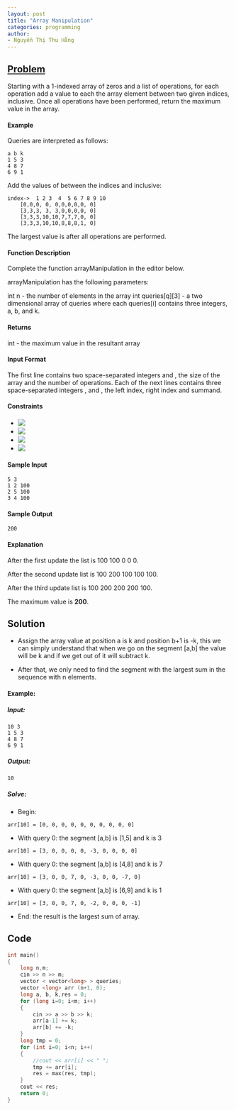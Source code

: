 ```yaml
---
layout: post
title: "Array Manipulation"
categories: programming
author:
- Nguyễn Thị Thu Hằng
---
```


## [Problem](https://www.hackerrank.com/challenges/crush/problem?isFullScreen=true&h_l=interview&playlist_slugs%5B%5D=interview-preparation-kit&playlist_slugs%5B%5D=arrays)
Starting with a 1-indexed array of zeros and a list of operations, for each operation add a value to each the array element between two given indices, inclusive. Once all operations have been performed, return the maximum value in the array.

#### Example

Queries are interpreted as follows:

    a b k
    1 5 3
    4 8 7
    6 9 1
Add the values of  between the indices  and  inclusive:
```
index->	 1 2 3  4  5 6 7 8 9 10
	[0,0,0, 0, 0,0,0,0,0, 0]
	[3,3,3, 3, 3,0,0,0,0, 0]
	[3,3,3,10,10,7,7,7,0, 0]
	[3,3,3,10,10,8,8,8,1, 0]
```

The largest value is  after all operations are performed.

#### Function Description

Complete the function arrayManipulation in the editor below.

arrayManipulation has the following parameters:

int n - the number of elements in the array
int queries[q][3] - a two dimensional array of queries where each queries[i] contains three integers, a, b, and k.
#### Returns

int - the maximum value in the resultant array
#### Input Format

The first line contains two space-separated integers  and , the size of the array and the number of operations.
Each of the next  lines contains three space-separated integers ,  and , the left index, right index and summand.

#### Constraints
* <!-- $3 \leq n \leq 10^7$ --> <img style="transform: translateY(0.1em); background: white;" src="https://render.githubusercontent.com/render/math?math=3%20%5Cleq%20n%20%5Cleq%2010%5E7">

* <!-- $1 \leq m \leq 2*10^5$ --> <img style="transform: translateY(0.1em); background: white;" src="https://render.githubusercontent.com/render/math?math=1%20%5Cleq%20m%20%5Cleq%202*10%5E5">

* <!-- $1 \leq a \leq b \leq n$ --> <img style="transform: translateY(0.1em); background: white;" src="https://render.githubusercontent.com/render/math?math=1%20%5Cleq%20a%20%5Cleq%20b%20%5Cleq%20n">

* <!-- $0 \leq k \leq 10^9$ --> <img style="transform: translateY(0.1em); background: white;" src="https://render.githubusercontent.com/render/math?math=0%20%5Cleq%20k%20%5Cleq%2010%5E9">

#### Sample Input
```
5 3
1 2 100
2 5 100
3 4 100
```
#### Sample Output
```
200
```
#### Explanation

After the first update the list is 100 100 0 0 0.

After the second update list is 100 200 100 100 100.

After the third update list is 100 200 200 200 100.

The maximum value is **200**.

## Solution
* Assign the array value at position a is k and position b+1 is -k, this we can simply understand that when we go on the segment [a,b] the value will be k and if we get out of it will subtract k.

* After that, we only need to find the segment with the largest sum in the sequence with n elements.

#### Example:
##### Input:
```
10 3
1 5 3
4 8 7
6 9 1
```
##### Output:
```
10
```
##### Solve:
* Begin:
```
arr[10] = [0, 0, 0, 0, 0, 0, 0, 0, 0, 0]
```
* With query 0: the segment [a,b] is [1,5] and k is 3
```
arr[10] = [3, 0, 0, 0, 0, -3, 0, 0, 0, 0]
```
* With query 0: the segment [a,b] is [4,8] and k is 7
```
arr[10] = [3, 0, 0, 7, 0, -3, 0, 0, -7, 0]
```
* With query 0: the segment [a,b] is [6,9] and k is 1
```
arr[10] = [3, 0, 0, 7, 0, -2, 0, 0, 0, -1]
```
* End: the result is the largest sum of array.

## Code

```c
int main()
{
    long n,m;
    cin >> n >> m;
    vector < vector<long> > queries;
    vector <long> arr (n+1, 0);
    long a, b, k,res = 0;
    for (long i=0; i<m; i++)
    {
        cin >> a >> b >> k;
        arr[a-1] += k;
        arr[b] += -k;
    }
    long tmp = 0;
    for (int i=0; i<n; i++)
    {
        //cout << arr[i] << " ";
        tmp += arr[i];
        res = max(res, tmp);
    }
    cout << res;
    return 0;
}
```
